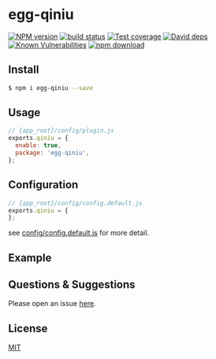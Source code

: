 # egg-qiniu

[![NPM version][npm-image]][npm-url]
[![build status][travis-image]][travis-url]
[![Test coverage][codecov-image]][codecov-url]
[![David deps][david-image]][david-url]
[![Known Vulnerabilities][snyk-image]][snyk-url]
[![npm download][download-image]][download-url]

[npm-image]: https://img.shields.io/npm/v/egg-qiniu.svg?style=flat-square
[npm-url]: https://npmjs.org/package/egg-qiniu
[travis-image]: https://img.shields.io/travis/eggjs/egg-qiniu.svg?style=flat-square
[travis-url]: https://travis-ci.org/eggjs/egg-qiniu
[codecov-image]: https://img.shields.io/codecov/c/github/eggjs/egg-qiniu.svg?style=flat-square
[codecov-url]: https://codecov.io/github/eggjs/egg-qiniu?branch=master
[david-image]: https://img.shields.io/david/eggjs/egg-qiniu.svg?style=flat-square
[david-url]: https://david-dm.org/eggjs/egg-qiniu
[snyk-image]: https://snyk.io/test/npm/egg-qiniu/badge.svg?style=flat-square
[snyk-url]: https://snyk.io/test/npm/egg-qiniu
[download-image]: https://img.shields.io/npm/dm/egg-qiniu.svg?style=flat-square
[download-url]: https://npmjs.org/package/egg-qiniu

<!--
Description here.
-->

## Install

```bash
$ npm i egg-qiniu --save
```

## Usage

```js
// {app_root}/config/plugin.js
exports.qiniu = {
  enable: true,
  package: 'egg-qiniu',
};
```

## Configuration

```js
// {app_root}/config/config.default.js
exports.qiniu = {
};
```

see [config/config.default.js](config/config.default.js) for more detail.

## Example

<!-- example here -->

## Questions & Suggestions

Please open an issue [here](https://github.com/eggjs/egg/issues).

## License

[MIT](LICENSE)

